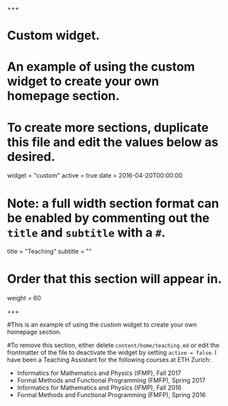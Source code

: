 +++
# Custom widget.
# An example of using the custom widget to create your own homepage section.
# To create more sections, duplicate this file and edit the values below as desired.
widget = "custom"
active = true
date = 2016-04-20T00:00:00

# Note: a full width section format can be enabled by commenting out the `title` and `subtitle` with a `#`.
title = "Teaching"
subtitle = ""

# Order that this section will appear in.
weight = 60

+++

#This is an example of using the *custom* widget to create your own homepage section.

#To remove this section, either delete `content/home/teaching.md` or edit the frontmatter of the file to deactivate the widget by setting `active = false`.
I have been a Teaching Assistant for the following courses at ETH Zurich:

- Informatics for Mathematics and Physics (IFMP), Fall 2017
- Formal Methods and Functional Programming (FMFP), Spring 2017
- Informatics for Mathematics and Physics (IFMP), Fall 2016
- Formal Methods and Functional Programming (FMFP), Spring 2016
